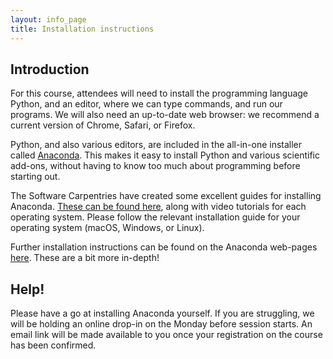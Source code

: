 ```yaml
---
layout: info_page
title: Installation instructions
---
```


## Introduction

For this course, attendees will need to install the programming language Python, and an editor, where we can type commands, and run our programs. We will also need an up-to-date web browser: we recommend a current version of Chrome, Safari, or Firefox.

Python, and also various editors, are included in the all-in-one installer called [Anaconda](https://www.anaconda.com/products/distribution). This makes it easy to install Python and various scientific add-ons, without having to know too much about programming before starting out.

The Software Carpentries have created some excellent guides for installing Anaconda. [These can be found here](https://carpentries.github.io/workshop-template/#python), along with video tutorials for each operating system. Please follow the relevant installation guide for your operating system (macOS, Windows, or Linux).

Further installation instructions can be found on the Anaconda web-pages [here](https://docs.conda.io/projects/conda/en/latest/user-guide/install/index.html#regular-installation). These are a bit more in-depth!

## Help!

Please have a go at installing Anaconda yourself. If you are struggling, we will be holding an online drop-in on the Monday before session starts. An email link will be made available to you once your registration on the course has been confirmed.
